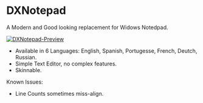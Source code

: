 # DXNotepad
A Modern and Good looking replacement for Widows Notedpad.

<a href="https://ibb.co/PDvvJsX"><img src="https://i.ibb.co/Y0FFJ4n/DXNotepad-Preview.png" alt="DXNotepad-Preview" border="0"></a>

* Available in 6 Languages: English, Spanish, Portugesse, French, Deutch, Russian.
* Simple Text Editor, no complex features.
* Skinnable.

Known Issues:
* Line Counts sometimes miss-align.
